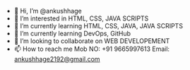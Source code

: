 - 👋 Hi, I’m @ankushhage
- 👀 I’m interested in HTML, CSS, JAVA SCRIPTS
- 🌱 I’m currently learning HTML, CSS, JAVA, JAVA SCRIPTS
- 🌱 I’m currently learning DevOps, GitHub
- 💞️ I’m looking to collaborate on WEB DEVELOPEMENT
- 📫 How to reach me Mob NO: +91 9665997613 Email: ankushhage2192@gmail.com

<!---
ankushhage/ankushhage is a ✨ special ✨ repository because its `README.md` (this file) appears on your GitHub profile.
You can click the Preview link to take a look at your changes.
--->
